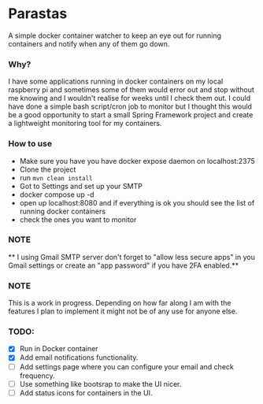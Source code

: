 # Parastas

A simple docker container watcher to keep an eye out for running containers and notify when any of them go down.

### Why?

I have some applications running in docker containers on my local raspberry pi and sometimes some of them would 
error out and stop without me knowing and I wouldn't realise for weeks until I check them out.
I could have done a simple bash script/cron job to monitor but I thought this would be a good opportunity to
start a small Spring Framework project and create a lightweight monitoring tool for my containers.

### How to use

- Make sure you have you have docker expose daemon on localhost:2375
- Clone the project
- run `mvn clean install`
- Got to Settings and set up your SMTP
- docker compose up -d
- open up localhost:8080 and if everything is ok you should see the list of running docker containers
- check the ones you want to monitor

### NOTE
** I using Gmail SMTP server don't forget to "allow less secure apps" in you Gmail settings or create an "app password" if you have 2FA enabled.**

### NOTE

This is a work in progress. Depending on how far along I am with the features I plan to implement it might not
be of any use for anyone else.

### TODO:

 - [X] Run in Docker container
 - [X] Add email notifications functionality.
 - [ ] Add settings page where you can configure your email and check frequency.
 - [ ] Use something like bootsrap to make the UI nicer.
 - [ ] Add status icons for containers in the UI.

